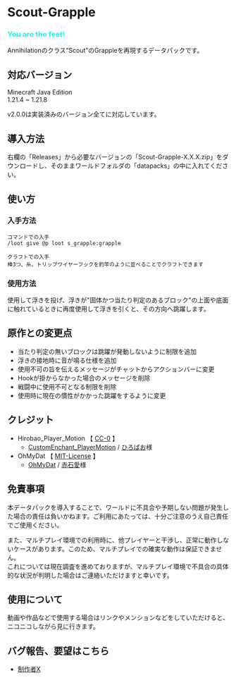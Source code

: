 # Scout-Grapple

### <font color=#00FFFF>**You are the feet!**</font>
Annihilationのクラス“Scout”のGrappleを再現するデータパックです。

## 対応バージョン
Minecraft Java Edition<br>
1.21.4 ~ 1.21.8

v2.0.0は実装済みのバージョン全てに対応しています。
## 導入方法
右欄の「Releases」から必要なバージョンの「Scout-Grapple-X.X.X.zip」をダウンロードし、そのままワールドフォルダの「datapacks」の中に入れてください。<br>

## 使い方

### 入手方法
```mcfunction
コマンドでの入手
/loot give @p loot s_grapple:grapple

クラフトでの入手
棒3つ、糸、トリップワイヤーフックを釣竿のように並べることでクラフトできます
```

### 使用方法
使用して浮きを投げ、浮きが"固体かつ当たり判定のあるブロック"の上面や底面に触れているときに再度使用して浮きを引くと、その方向へ跳躍します。

## 原作との変更点
- 当たり判定の無いブロックは跳躍が発動しないように制限を追加
- 浮きの接地時に音が鳴る仕様を追加
- 使用不可の旨を伝えるメッセージがチャットからアクションバーに変更
- Hookが掛からなかった場合のメッセージを削除
- 戦闘中に使用不可となる制限を削除
- 使用時に現在の慣性がかかった跳躍をするように変更

## クレジット
- Hirobao_Player_Motion 【 [CC-0](data/p_motion/LICENSE) 】
  - [CustomEnchant_PlayerMotion](https://github.com/Hirobao1/CustomEnchant_PlayerMotion) / [ひろばお](https://x.com/Hirobao1)様
- OhMyDat 【 [MIT-License](data/oh_my_dat/LICENSE) 】
  - [OhMyDat](https://github.com/Ai-Akaishi/OhMyDat) / [赤石愛](https://x.com/AiAkaishi)様

## 免責事項
本データパックを導入することで、ワールドに不具合や予期しない問題が発生した場合の責任は負いかねます。ご利用にあたっては、十分ご注意のうえ自己責任でご使用ください。

また、マルチプレイ環境での利用時に、他プレイヤーと干渉し、正常に動作しないケースがあります。このため、マルチプレイでの確実な動作は保証できません。<br>
これについては現在調査を進めておりますが、マルチプレイ環境で不具合の具体的な状況が判明した場合はご連絡いただけますと幸いです。

## 使用について
動画や作品などで使用する場合はリンクやメンションなどをしていただけると、ニコニコしながら見に行きます。

## バグ報告、要望はこちら
  - [制作者X](https://x.com/S_Keiragi)
